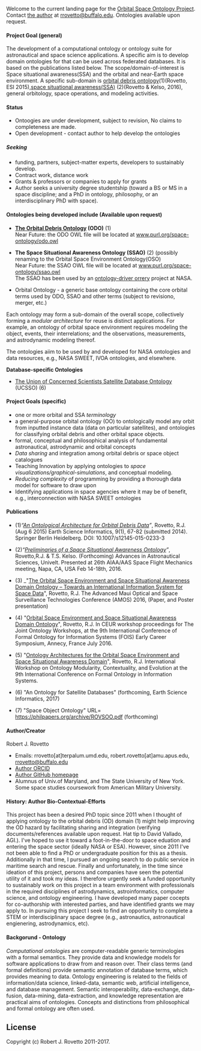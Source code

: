 Welcome to the current landing page for the [Orbital Space Ontology Project](https://github.com/rrovetto/Orbital-Space-Ontology-Project). Contact [the author](http://orcid.org/0000-0003-3835-7817) at rrovetto@buffalo.edu. Ontologies available upon request.

#### Project Goal (general)
The development of a computational ontology or ontology suite for astronautical and space science applications. A specific aim is to develop domain ontologies for that can be used across federated databases. It is based on the publications listed below. The scope/domain-of-interest is Space situational awareness(SSA) and the orbital and near-Earth space environment. A specific sub-domain is [orbital debris ontology](http://link.springer.com/article/10.1007/s12145-015-0233-3)(1)(Rovetto, ESI 2015),[space situational awareness(SSA)](https://arxiv.org/abs/1606.01924) (2)(Rovetto & Kelso, 2016), general orbitology, space operations, and modeling activities. 

#### Status
* Ontoogies are under development, subject to revision, No claims to completeness are made. 
* Open development - contact author to help develop the ontologies
##### Seeking
* funding, partners, subject-matter experts, developers to sustainably develop. 
* Contract work, distance work
* Grants & professors or companies to apply for grants
* Author seeks a university degree studentship (toward a BS or MS in a space discipline; and a PhD in ontology, philosophy, or an interdisciplinary PhD with space).

#### Ontologies being developed include (Available upon request)
* **[The Orbital Debris Ontology](www.purl.org/space-ontology/odo) (ODO)** (1)  
  Near Future: the ODO OWL file will be located at www.purl.org/space-ontology/odo.owl
    
* **The Space Situational Awareness Ontology (SSAO)** (2) (possibly renaming to the Orbital Space Environment Ontology(OSO)  
  Near Future: the SSAO OWL file will be located at www.purl.org/space-ontology/ssao.owl  
  The SSAO has been used by an [ontology-driver orrery](https://github.com/daoneil/spacemission/tree/master/OntologyDrivenOrrery) project at NASA.
 
* Orbital Ontology - a generic base ontology containing the core orbital terms used by ODO, SSAO and other terms (subject to revisiono, merger, etc.)

Each ontology may form a sub-domain of the overall scope, collectively forming a _modular architecture_ for reuse is distinct applications. For example, an ontology of orbital space environment requires modeling the object, events, their interrelations; and the observations, measurements, and astrodynamic modeling thereof.

The ontologies aiim to be used by and developed for NASA ontologies and data resources, e.g., NASA SWEET, IVOA ontologies, and elsewhere.

**Database-specific Ontologies**

* [The Union of Concerned Scientists Satellite Database Ontology](www.purl.org/space-ontology/ucsso) (UCSSO) (6)

#### Project Goals (specific)
* one or more orbital and SSA _terminology_ 
* a general-purpose orbital ontology (OO) to ontologically model any orbit from inputted instance data (data on particular satellites), and ontologies for classifying orbital debris and other orbital space objects. 
* formal, conceptual and philosophical analysis of fundamental astronautical, astrodynamic and orbital concepts
* _Data sharing_ and integration among orbital debris or space object catalogues
* Teaching Innovation by applying ontologies to _space visualizations/graphical-simulations_, and conceptual modeling.
* _Reducing complexity_ of programming by providing a thorough data model for software to draw upon
* Identifying applications in space agencies where it may be of benefit, e.g., interconnection with NASA SWEET ontologies

#### Publications
* (1)_“[An Ontological Architecture for Orbital Debris Data](http://link.springer.com/article/10.1007/s12145-015-0233-3)”_, Rovetto, R.J. (Aug 6 2015) Earth Science Informatics, 9(1), 67-82 (submitted 2014). Springer Berlin Heidelberg. DOI: 10.1007/s12145-015-0233-3

* (2)_“[Preliminaries of a Space Situational Awareness Ontology](https://arxiv.org/ftp/arxiv/papers/1606/1606.01924.pdf)”_, Rovetto,R.J. & T.S. Kelso. (Forthcoming) Advances in Astronautical Sciences, Univelt. Presented at 26th AIAA/AAS Space Flight Mechanics meeting, Napa, CA, USA Feb 14-18th, 2016.

* (3) _"[The Orbital Space Environment and Space Situational Awareness Domain Ontology – Towards an International Information System for Space Data](http://www.amostech.com/TechnicalPapers/2016/Poster/Rovetto.pdf)", Rovetto, R.J. The Advanced Maui Optical and Space Surveillance Technologies Conference (AMOS) 2016, (Paper, and Poster presentation)

* (4) "[Orbital Space Environment and Space Situational Awareness Domain Ontology](http://ceur-ws.org/Vol-1660/ecs-paper1.pdf)", Rovetto, R.J. In CEUR workshop proceedings for The Joint Ontology Workshops, at the 9th International Conference of Formal Ontology for Information Systems (FOIS) Early Career Symposium, Annecy, France July 2016.

* (5) "[Ontology Architectures for the Orbital Space Environment and Space Situational Awareness Domain](http://ceur-ws.org/Vol-1660/womocoe-paper3.pdf)", Rovetto, R.J. International Workshop on Ontology Modularity, Contextuality, and Evolution at the 9th International Conference on Formal Ontology in Information Systems.

* (6) "An Ontology for Satellite Databases" (forthcoming, Earth Science Informatics, 2017)
* (7) "Space Object Ontology" URL= https://philpapers.org/archive/ROVSOO.pdf (forthcoming)

#### Author/Creator 
Robert J. Rovetto
* Emails: rrovetto[at]terpalum.umd.edu, robert.rovetto[at]amu.apus.edu, rrovetto@buffalo.edu
* [Author ORCID](http://orcid.org/0000-0003-3835-7817)
* [Author GitHub homepage](http://github.com/rrovetto)
* Alumnus of Univ.of Maryland, and The State University of New York. Some space studies coursework from American Military University.

#### History: Author Bio-Contextual-Efforts
This project has been a desired PhD topic since 2011 when I thought of applying ontology to the orbital debris (OD) domain (1) might help improving the OD hazard by facilitating sharing and integration (verifying documents/references available upon request. Hat tip to David Vallado, AGI.). I've hoped to use it toward a foot-in-the-door to space eduation and entering the space sector (ideally NASA or ESA). However, since 2011 I've not been able to find a PhD or undergraduate position for this as a thesis. Additionally in that time, I pursued an ongoing search to do public service in maritime search and rescue. Finally and unfortunately, in the time since ideation of this project, persons and companies have seen the potential utility of it and took my ideas. I therefore urgently seek a funded opportunity to sustainably work on this project in a team environment with professionals in the required disciplines of astrodynamics, astroinformatics, computer science, and ontology engineering. I have developed many paper cocepts for co-authorship with interested parties, and have identified grants we may apply to. In pursuing this project I seek to find an opportunity to complete a STEM or interdisciplinary space degree (e.g., astronautics, astronautical engienering, astrodynamics, etc). 

#### Backgorund - Ontology
_Computational ontologies_ are computer-readable generic terminologies with a formal semantics. They provide data and knowledge models for software applications to draw from and reason over. Their class terms (and formal definitions) provide semantic annotation of database terms, which provides meaning to data. Ontology engineering is related to the fields of information/data science, linked-data, semantic web, artificial intelligence, and database management. Semantic interoperability, data-exchange, data-fusion, data-mining, data-extraction, and knowledge representation are practical aims of ontologies. Concepts and distinctions from philosophical and formal ontology are often used.

## License
Copyright (c) Robert J. Rovetto 2011-2017.
